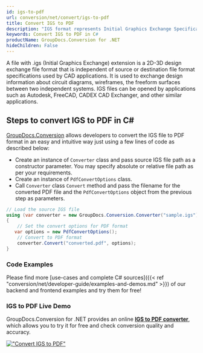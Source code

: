 ```yaml
---
id: igs-to-pdf
url: conversion/net/convert/igs-to-pdf
title: Convert IGS to PDF
description: "IGS format represents Initial Graphics Exchange Specification (IGES) with .igs extension. Learn how to convert IGS to PDF file programmatically in C# language using GroupDocs.Conversion for .NET library."
keywords: Convert IGS to PDF in C#
productName: GroupDocs.Conversion for .NET
hideChildren: False
---
```


A file with .igs (Initial Graphics Exchange) extension is a 2D-3D design exchange file format that is independent of source or destination file format specifications used by CAD applications. It is used to exchange design information about circuit diagrams, wireframes, the freeform surfaces between two independent systems. IGS files can be opened by applications such as Autodesk, FreeCAD, CADEX CAD Exchanger, and other similar applications.

## Steps to convert IGS to PDF in C#

[GroupDocs.Conversion](https://products.groupdocs.com/conversion/net) allows developers to convert the IGS file to PDF format in an easy and intuitive way just using a few lines of code as described below:

* Create an instance of `Converter` class and pass source IGS file path as a constructor parameter. You may specify absolute or relative file path as per your requirements. 
* Create an instance of `PdfConvertOptions` class.
* Call `Converter` class `Convert` method and pass the filename for the converted PDF file and the `PdfConvertOptions` object from the previous step as parameters.

```csharp
// Load the source IGS file
using (var converter = new GroupDocs.Conversion.Converter("sample.igs"))
{
    // Set the convert options for PDF format
   var options = new PdfConvertOptions();
    // Convert to PDF format
    converter.Convert("converted.pdf", options);
}
```

### Code Examples

Please find more [use-cases and complete C# sources]({{< ref "conversion/net/developer-guide/examples-and-demos.md" >}}) of our backend and frontend examples and try them for free!

### IGS to PDF Live Demo

GroupDocs.Conversion for .NET provides an online [**IGS to PDF converter**](https://products.groupdocs.app/conversion/igs-to-pdf), which allows you to try it for free and check conversion quality and accuracy.

[!["Convert IGS to PDF"](conversion/net/images/convert-to-pdf/convert-igs-to-pdf.png)](https://products.groupdocs.app/conversion/igs-to-pdf)
